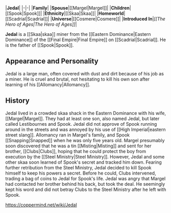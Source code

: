 |**Jedal**|
|-|-|
|**Family**|
|**Spouse**|[[Margel\|Margel]]|
|**Children**|[[Spook\|Spook]]|
|**Ethnicity**|[[Skaa\|Skaa]]|
|**Homeworld**|[[Scadrial\|Scadrial]]|
|**Universe**|[[Cosmere\|Cosmere]]|
|**Introduced In**|*[[The Hero of Ages\|The Hero of Ages]]*|

**Jedal** is a [[Skaa\|skaa]] miner from the [[Eastern Dominance\|Eastern Dominance]] of the [[Final Empire\|Final Empire]] on [[Scadrial\|Scadrial]]. He is the father of [[Spook\|Spook]].

## Appearance and Personality
Jedal is a large man, often covered with dust and dirt because of his job as a miner. He is cruel and brutal, not hesitating to kill his own son after learning of his [[Allomancy\|Allomancy]].

## History
Jedal lived in a crowded skaa shack in the Eastern Dominance with his wife, [[Margel\|Margel]]. They had at least one son, also named Jedal, but later called Lestibournes and Spook. Jedal did not approve of Spook running around in the streets and was annoyed by his use of [[High Imperial\|eastern street slang]].
Allomancy ran in Margel's family, and Spook [[Snapping\|Snapped]] when he was only five years old. Margel presumably soon discovered that he was a tin [[Misting\|Misting]] and sent for her brother, [[Clubs\|Clubs]], hoping that he could protect the boy from execution by the [[Steel Ministry\|Steel Ministry]]. However, Jedal and some other skaa soon learned of Spook's secret and tracked him down. Fearing further retribution from the Steel Ministry, Jedal decided to kill Spook himself to keep his powers a secret. Before he could, Clubs intervened, trading a bag of coins to Jedal for Spook's life. Jedal was angry that Margel had contacted her brother behind his back, but took the deal. He seemingly kept his word and did not betray Clubs to the Steel Ministry after he left with Spook.



https://coppermind.net/wiki/Jedal